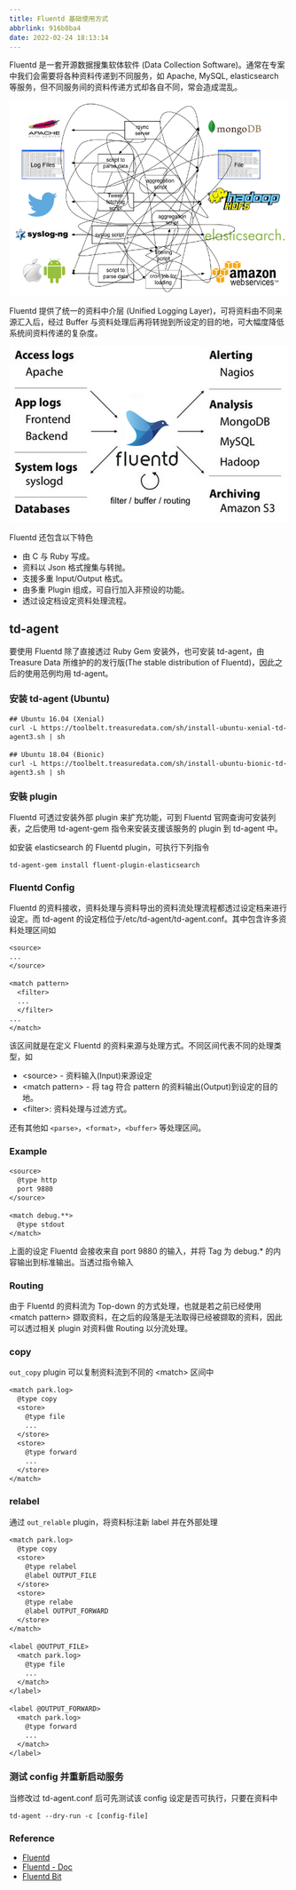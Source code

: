 ```yaml
---
title: Fluentd 基础使用方式
abbrlink: 916b8ba4
date: 2022-02-24 18:13:14
---
```


Fluentd 是一套开源数据搜集软体软件 (Data Collection Software)。通常在专案中我们会需要将各种资料传递到不同服务，如 Apache, MySQL, elasticsearch 等服务，但不同服务间的资料传递方式却各自不同，常会造成混乱。

![fluentd-before](/article_photo/fluentd-before.png)

Fluentd 提供了统一的资料中介层 (Unified Logging Layer)，可将资料由不同来源汇入后，经过 Buffer 与资料处理后再将转抛到所设定的目的地，可大幅度降低系统间资料传递的复杂度。

![fluentd-architecture](/article_photo/fluentd-architecture.png)

Fluentd 还包含以下特色

- 由 C 与 Ruby 写成。
- 资料以 Json 格式搜集与转抛。
- 支援多重 Input/Output 格式。
- 由多重 Plugin 组成，可自行加入非预设的功能。
- 透过设定档设定资料处理流程。

## td-agent

要使用 Fluentd 除了直接透过 Ruby Gem 安装外，也可安装 td-agent，由 Treasure Data 所维护的的发行版(The stable distribution of Fluentd)，因此之后的使用范例均用 td-agent。

### 安装 td-agent (Ubuntu)

```
## Ubuntu 16.04 (Xenial)
curl -L https://toolbelt.treasuredata.com/sh/install-ubuntu-xenial-td-agent3.sh | sh

## Ubuntu 18.04 (Bionic)
curl -L https://toolbelt.treasuredata.com/sh/install-ubuntu-bionic-td-agent3.sh | sh
```

### 安裝 plugin

Fluentd 可透过安装外部 plugin 来扩充功能，可到 Fluentd 官网查询可安装列表，之后使用 td-agent-gem 指令来安装支援该服务的 plugin 到 td-agent 中。

如安装 elasticsearch 的 Fluentd plugin，可执行下列指令

```
td-agent-gem install fluent-plugin-elasticsearch
```

### Fluentd Config

Fluentd 的资料接收，资料处理与资料导出的资料流处理流程都透过设定档来进行设定。而 td-agent 的设定档位于/etc/td-agent/td-agent.conf。其中包含许多资料处理区间如

```
<source>
...
</source>

<match pattern>
  <filter>
  ...
  </filter>
...
</match>
```

该区间就是在定义 Fluentd 的资料来源与处理方式。不同区间代表不同的处理类型，如

- \<source\> - 资料输入(Input)来源设定
- \<match pattern\> - 将 tag 符合 pattern 的资料输出(Output)到设定的目的地。
- \<filter\>: 资料处理与过滤方式。

还有其他如 `<parse>`，`<format>`，`<buffer>` 等处理区间。

### Example

```
<source>
  @type http
  port 9880
</source>

<match debug.**>
  @type stdout
</match>
```

上面的设定 Fluentd 会接收来自 port 9880 的输入，并将 Tag 为 debug.\* 的内容输出到标准输出。当透过指令输入


### Routing

由于 Fluentd 的资料流为 Top-down 的方式处理，也就是若之前已经使用 \<match pattern\> 撷取资料，在之后的段落是无法取得已经被撷取的资料，因此可以透过相关 plugin 对资料做 Routing 以分流处理。

### copy

`out_copy` plugin 可以复制资料流到不同的 \<match\> 区间中

```
<match park.log>
  @type copy
  <store>
    @type file
    ...
  </store>
  <store>
    @type forward
    ...
  </store>
</match>
```

### relabel

通过 `out_relable` plugin，将资料标注新 label 并在外部处理

```
<match park.log>
  @type copy
  <store>
    @type relabel
    @label OUTPUT_FILE
  </store>
  <store>
    @type relabe
    @label OUTPUT_FORWARD
  </store>
</match>

<label @OUTPUT_FILE>
  <match park.log>
    @type file
    ...
  </match>
</label>

<label @OUTPUT_FORWARD>
  <match park.log>
    @type forward
    ...
  </match>
</label>
```


### 测试 config 并重新启动服务
当修改过 td-agent.conf 后可先测试该 config 设定是否可执行，只要在资料中

```
td-agent --dry-run -c [config-file]
```


### Reference

- [Fluentd](https://www.fluentd.org/)
- [Fluentd - Doc](https://www.fluentd.org/)
- [Fluentd Bit](https://www.fluentd.org/)
